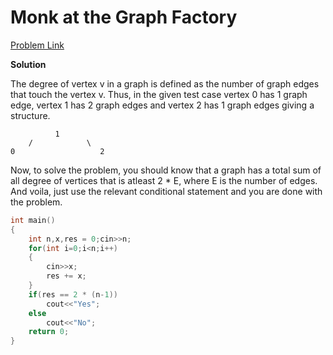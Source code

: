 # Monk at the Graph Factory

[Problem Link](https://www.hackerearth.com/practice/algorithms/graphs/graph-representation/practice-problems/algorithm/monk-at-the-graph-factory/)

**Solution**

The degree of vertex v in a graph is defined as the number of graph edges that touch the vertex v. Thus, in the given test case vertex 0 has 1 graph edge, vertex 1 has 2 graph edges and vertex 2 has 1 graph edges giving a structure.
```
          1
    /            \
0                   2
```
Now, to solve the problem, you should know that a graph has a total sum of all degree of vertices that is atleast 2 * E, where E is the number of edges. And voila, just use the relevant conditional statement and you are done with the problem.

```cpp
int main()
{
    int n,x,res = 0;cin>>n;
    for(int i=0;i<n;i++)
    {
        cin>>x;
        res += x;
    }
    if(res == 2 * (n-1))
        cout<<"Yes";
    else
        cout<<"No";
    return 0;
}
```
